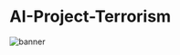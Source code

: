 # AI-Project-Terrorism

![banner](https://github.com/UntetheredJ/AI-Project-Terrorism/assets/101756457/5e6fb54a-bb50-4b84-96fe-55d877f334b3)
